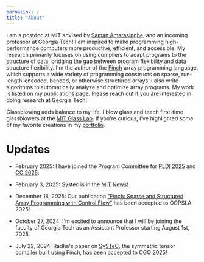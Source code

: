 ```yaml
---
permalink: /
title: "About"
---
```

I am a postdoc at MIT advised by [Saman Amarasinghe](https://people.csail.mit.edu/saman/), and an incoming professor at Georgia Tech! I am inspired to make programming high-performance computers more productive, efficient, and accessible.  My research primarily focuses on using compilers to adapt programs to the structure of data, bridging the gap between program flexibility and data structure flexibility. I'm the author of the [Finch](https://github.com/willow-ahrens/Finch.jl) array programming language, which supports a wide variety of programming constructs on sparse, run-length-encoded, banded, or otherwise structured arrays. I also write algorithms to automatically analyze and optimize array programs. My work is listed on my [publications](/publications/) page. Please reach out if you are interested in doing research at Georgia Tech!

Glassblowing adds balance to my life. I blow glass and teach first-time glassblowers at the [MIT Glass Lab](https://glasslab.scripts.mit.edu/). If you're curious, I've highlighted some of my favorite creations in my [portfolio](/portfolio/).

# Updates

- February 2025: I have joined the Program Committee for [PLDI 2025](https://pldi25.sigplan.org/) and [CC 2025](https://conf.researchr.org/home/CC-2025).

- February 3, 2025: Systec is in the [MIT News](https://news.mit.edu/2025/user-friendly-system-can-help-developers-build-more-efficient-simulations-and-ai-models-0203)!

- December 18, 2025: Our publication ["Finch: Sparse and Structured Array Programming with Control Flow"](http://arxiv.org/abs/2404.16730) has been accepted to OOPSLA 2025!

- October 27, 2024: I'm excited to announce that I will be joining the faculty of Georgia Tech as an Assistant Professor starting August 1st, 2025.

- July 22, 2024: Radha's paper on [SySTeC](https://doi.org/10.48550/arXiv.2406.09266), the symmetric tensor compiler built using Finch, has been accepted to CGO 2025!